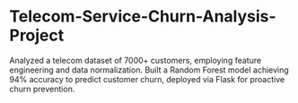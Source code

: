 # Telecom-Service-Churn-Analysis-Project
Analyzed a telecom dataset of 7000+ customers, employing feature engineering and data normalization. 
Built a Random Forest model achieving 94% accuracy to predict customer churn, deployed via Flask for proactive churn prevention.
